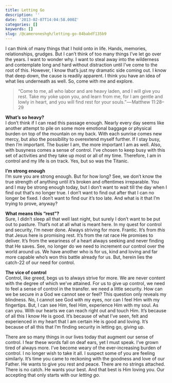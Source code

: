 ```yaml
---
title: Letting Go
description: ''
date: '2013-02-07T14:04:58.000Z'
categories: []
keywords: []
slug: /@cameroneshgh/letting-go-84babdf135b9
---
```


I can think of many things that I hold onto in life. Hands, memories, relationships, grudges. But I can’t think of too many things I’ve let go over the years. I want to wonder why. I want to steal away into the wilderness and contemplate long and hard without distraction until I’ve come to the root of this. However, I know that’s just my dramatic side coming out. I know that deep down, the cause is readily apparent. I think you have an idea of what lies underneath as well. So, come with me and explore.

> “Come to me, all who labor and are heavy laden, and I will give you rest. Take my yoke upon you, and learn from me, for I am gentle and lowly in heart, and you will find rest for your souls.” — Matthew 11:28–29

**What’s so heavy?**  
I don’t think if I can read this passage enough. Nearly every day seems like another attempt to pile on some more emotional baggage or physical burden on top of the mountain on my back. With each sunrise comes new mercy, but also the possibility to overextend myself further. If I stay busy, then I’m important. The busier I am, the more important I am as well. Also, with busyness comes a sense of control. I’ve chosen to keep busy with this set of activities and they take up most or all of my time. Therefore, I am in control and my life is on track. Yes, but so was the Titanic.

**I’m strong enough**  
I’m sure you are strong enough. But for how long? See, we don’t know the true strength of anything until it’s broken and oftentimes irreparable. You and I may be strong enough today, but I don’t want to wait till the day when I find out that’s no longer true. I don’t want to find out after that I can no longer be fixed. I don’t want to find our it’s too late. And what is it that I’m trying to prove, anyway?

**What means this “rest”?**  
Sure, I didn’t sleep all that well last night, but surely I don’t want to be put out to pasture. That’s not at all what is meant here. In my quest for control and security, I’m never done. Always striving for more. Frantic. It’s from _this_ that Jesus here is promising rest. It’s from the rat race He promises to deliver. It’s from the weariness of a heart always seeking and never finding that He saves. See, no longer do we need to increment our control over the world around us. We have another who is for us, kind and loving and far more capable who’s won this battle already for us. But, herein lies the catch-22 of our need for control.

**The vice of control**  
Control, like greed, begs us to always strive for more. We are never content with the degree of which we’ve attained. For us to give up control, we need to feel a sense of control in the transfer. we need a little security. How can we be secure in a God we cannot see or feel? This question only reveals my blindness. No, I cannot see God with my eyes, nor can I feel Him with my fingertips. But, I can see Him, feel Him, experience Him with my soul. As can you. With our hearts we can reach right out and touch Him. It’s because of all this I know He is good. It’s because of what I’ve seen, felt and experienced in my heart that I am certain He is good and loving. It’s because of all this that I’m finding security in letting go, giving up.

There are so many things in our lives today that augment our sense of control. I fear these words fall on deaf ears, yet I must speak. I’ve grown tired of always more. I’ve become weary of the ever-increasing burden of control. I no longer wish to take it all. I suspect some of you are feeling similarly. It’s time you came to reckoning with the goodness and love of our Father. He wants to give you rest and peace. There are no strings attached. There is no catch. He wants your best. And that best is Him loving you. Our accepting that only starts with our _letting go_.